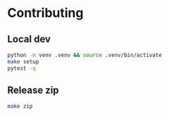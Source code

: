 
# Contributing

## Local dev
```bash
python -m venv .venv && source .venv/bin/activate
make setup
pytest -q
```

## Release zip
```bash
make zip
```

